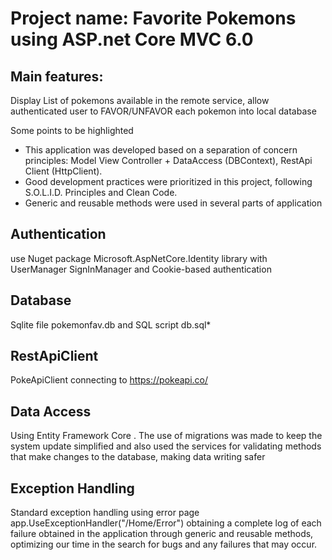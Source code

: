 ﻿# Project name: Favorite Pokemons using ASP.net Core MVC 6.0

## Main features:
Display List of pokemons available in the remote service, allow authenticated user to FAVOR/UNFAVOR each pokemon into local database


Some points to be highlighted
* This application was developed based on a separation of concern principles: Model View Controller + DataAccess (DBContext), RestApi Client (HttpClient).
* Good development practices were prioritized in this project, following S.O.L.I.D. Principles and Clean Code.
* Generic and reusable methods were used in several parts of application


## Authentication
use Nuget package Microsoft.AspNetCore.Identity library 
with UserManager SignInManager
and Cookie-based authentication

## Database
Sqlite file pokemonfav.db  and SQL script db.sql*

## RestApiClient
PokeApiClient connecting to https://pokeapi.co/

## Data Access
Using Entity Framework Core . The use of migrations was made to keep the system update simplified and also used the services for validating methods that make changes to the database, making data writing safer

## Exception Handling
Standard exception handling using error page app.UseExceptionHandler("/Home/Error") obtaining a complete log of each failure obtained in the application through generic and reusable methods, optimizing our time in the search for bugs and any failures that may occur.
